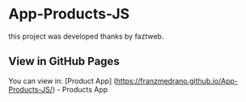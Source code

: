 # App-Products-JS
this project was developed thanks by faztweb.
## View in GitHub Pages
You can view in:
[Product App] (https://franzmedrano.github.io/App-Products-JS/) - Products App